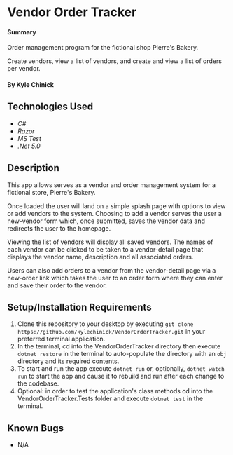 # Vendor Order Tracker

#### Summary

Order management program for the fictional shop Pierre's Bakery.

Create vendors, view a list of vendors, and create and view a list of orders per vendor.

#### By Kyle Chinick

## Technologies Used

- _C#_
- _Razor_
- _MS Test_
- _.Net 5.0_

## Description

This app allows serves as a vendor and order management system for a fictional store, Pierre's Bakery.

Once loaded the user will land on a simple splash page with options to view or add vendors to the system. Choosing to add a vendor serves the user a new-vendor form which, once submitted, saves the vendor data and redirects the user to the homepage.

Viewing the list of vendors will display all saved vendors. The names of each vendor can be clicked to be taken to a vendor-detail page that displays the vendor name, description and all associated orders. 

Users can also add orders to a vendor from the vendor-detail page via a new-order link which takes the user to an order form where they can enter and save their order to the vendor.

## Setup/Installation Requirements

1. Clone this repository to your desktop by executing `git clone https://github.com/kylechinick/VendorOrderTracker.git` in your preferred terminal application.
2. In the terminal, cd into the VendorOrderTracker directory then execute `dotnet restore` in the terminal to auto-populate the directory with an `obj` directory and its required contents.
3. To start and run the app execute `dotnet run` or, optionally, `dotnet watch run` to start the app and cause it to rebuild and run after each change to the codebase.
4. Optional: in order to test the application's class methods cd into the VendorOrderTracker.Tests folder and execute `dotnet test` in the terminal.

## Known Bugs

- N/A
